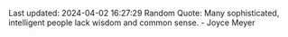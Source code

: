 Last updated: 2024-04-02 16:27:29
Random Quote: Many sophisticated, intelligent people lack wisdom and common sense. - Joyce Meyer